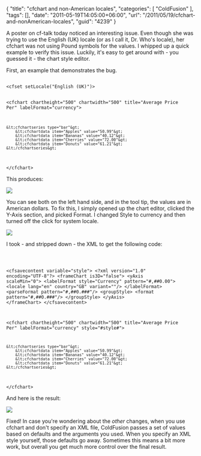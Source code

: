 {
	"title": "cfchart and non-American locales",
	"categories": [
		"ColdFusion"
	],
	"tags": [],
	"date": "2011-05-19T14:05:00+06:00",
	"url": "/2011/05/19/cfchart-and-nonAmerican-locales",
	"guid": "4239"
}

A poster on cf-talk today noticed an interesting issue. Even though she was trying to use the English (UK) locale (or as I call it, Dr. Who's locale), her cfchart was not using Pound symbols for the values. I whipped up a quick example to verify this issue. Luckily, it's easy to get around with - you guessed it - the chart style editor.
<!--more-->
<p>

First, an example that demonstrates the bug.

<p>

<code>
&lt;cfset setLocale("English (UK)")&gt; 

&lt;cfchart chartheight="500" chartwidth="500" title="Average Price Per" labelFormat="currency"&gt;

	&lt;cfchartseries type="bar"&gt;
		&lt;cfchartdata item="Apples" value="50.99"&gt;
		&lt;cfchartdata item="Bananas" value="40.12"&gt;
		&lt;cfchartdata item="Cherries" value="72.00"&gt;
		&lt;cfchartdata item="Donuts" value="61.21"&gt;
	&lt;/cfchartseries&gt;
	
&lt;/cfchart&gt;
</code>

<p>

This produces:

<p>

<img src="http://www.raymondcamden.com/images/ScreenClip95.png" />

<p>

You can see both on the left hand side, and in the tool tip, the values are in American dollars. To fix this, I simply opened up the chart editor, clicked the Y-Axis section, and picked Format. I changed Style to currency and then turned off the click for system locale. 

<p>

<img src="http://www.coldfusionjedi.com/images/ScreenClip96.png" />

<p>

I took - and stripped down - the XML to get the following code:

<p>

<code>

&lt;cfsavecontent variable="style"&gt;
&lt;?xml version="1.0" encoding="UTF-8"?&gt;
&lt;frameChart is3D="false"&gt;
          &lt;yAxis scaleMin="0"&gt;
               &lt;labelFormat style="Currency" pattern="#,##0.00"&gt;
                    &lt;locale lang="en" country="GB" variant=""/&gt;
               &lt;/labelFormat&gt;
               &lt;parseFormat pattern="#,##0.###"/&gt;
               &lt;groupStyle&gt;
                    &lt;format pattern="#,##0.###"/&gt;
               &lt;/groupStyle&gt;
          &lt;/yAxis&gt;
&lt;/frameChart&gt;
&lt;/cfsavecontent&gt;

&lt;cfchart chartheight="500" chartwidth="500" title="Average Price Per" labelFormat="currency" style="#style#"&gt;

	&lt;cfchartseries type="bar"&gt;
		&lt;cfchartdata item="Apples" value="50.99"&gt;
		&lt;cfchartdata item="Bananas" value="40.12"&gt;
		&lt;cfchartdata item="Cherries" value="72.00"&gt;
		&lt;cfchartdata item="Donuts" value="61.21"&gt;
	&lt;/cfchartseries&gt;
	
&lt;/cfchart&gt;
</code>

<p>

And here is the result:

<p>

<img src="http://www.coldfusionjedi.com/images/ScreenClip97.png" />

<p>

Fixed! In case you're wondering about the <i>other</i> changes, when you use cfchart and don't specify an XML file, ColdFusion passes a set of values based on defaults and the arguments you used. When you specify an XML style yourself, those defaults go away. Sometimes this means a bit more work, but overall you get much more control over the final result.